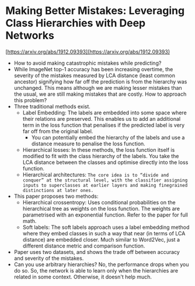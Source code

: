 # Making Better Mistakes: Leveraging Class Hierarchies with Deep Networks

[https://arxiv.org/abs/1912.09393](https://arxiv.org/abs/1912.09393)

* How to avoid making catastrophic mistakes while predicting?
* While ImageNet top-1 accuracy has been increasing overtime, the severity of the mistakes measured by LCA distance (least common ancestor) signifying how far off the prediction is from the hierarchy was unchanged. This means although we are making lesser mistakes than the usual, we are still making mistakes that are costly. How to approach this problem?
* Three traditional methods exist.
	* Label Embedding: The labels are embedded into some space where their relations are preserved. This enables us to add an additional term in the loss function that penalises if the predicted label is very far off from the original label.
		* You can potentially embed the hierarchy of the labels and use a distance measure to penalise the loss function.
	*  Hierarchical losses: In these methods, the loss function itself is modified to fit with the class hierarchy of the labels. You take the LCA distance between the classes and optimise directly into the loss function.
	*  Hierarchical architectures: `The core idea is to “divide and conquer” at the structural level, with the classifier assigning inputs to superclasses at earlier layers and making finegrained distinctions at later ones.`
* This paper proposes two methods:
	* Hierarchical crossentropy: Uses conditional probabilities on the hierarchical tree as weights on the loss function. The weights are parametrised with an exponential function. Refer to the paper for full math.
	* Soft labels: The soft labels approach uses a label embedding method where they embed classes in such a way that near (in terms of LCA distance) are embedded closer. Much similar to Word2Vec, just a different distance metric and comparison function.
* Paper uses two datasets, and shows the trade off between accuracy and severity of the mistakes.
* Can you use arbitrary hierarchies? No, the performance drops when you do so. So, the network is able to learn only when the hierarchies are related in some context. Otherwise, it doesn't help much.
